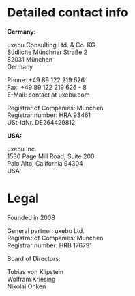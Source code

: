 Detailed contact info
=====================

**Germany:**

uxebu Consulting Ltd. & Co. KG  
Südliche Münchner Straße 2  
82031 München  
Germany

Phone: +49 89 122 219 626  
Fax: +49 89 122 219 626 - 8  
E-Mail: contact at uxebu.com

Registrar of Companies: München  
Registrar number: HRA 93461  
USt-IdNr. DE264429812



**USA:**

uxebu Inc.  
1530 Page Mill Road, Suite 200  
Palo Alto, California 94304  
USA  

Legal
=====

Founded in 2008

General partner: uxebu Ltd.  
Registrar of Companies: München  
Registrar number: HRB 176791

Board of Directors:

Tobias von Klipstein  
Wolfram Kriesing  
Nikolai Onken
